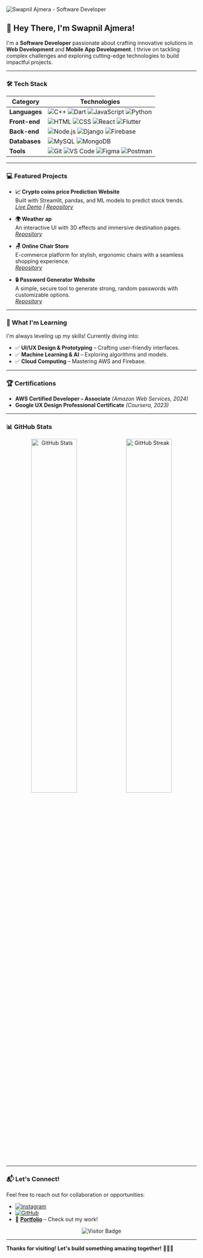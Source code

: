 ![Swapnil Ajmera - Software Developer](https://github.githubassets.com/images/modules/site/social-cards/github-social.png)


## 👋 Hey There, I'm Swapnil Ajmera!  

I'm a **Software Developer** passionate about crafting innovative solutions in **Web Development** and **Mobile App Development**. I thrive on tackling complex challenges and exploring cutting-edge technologies to build impactful projects.

---

### 🛠️ Tech Stack  

| Category          | Technologies                                                                 |
|-------------------|------------------------------------------------------------------------------|
| **Languages**     | ![C++](https://img.shields.io/badge/-C++-00599C?logo=c%2B%2B) ![Dart](https://img.shields.io/badge/-Dart-0175C2?logo=dart) ![JavaScript](https://img.shields.io/badge/-JavaScript-F7DF1E?logo=javascript) ![Python](https://img.shields.io/badge/-Python-3776AB?logo=python) |
| **Front-end**     | ![HTML](https://img.shields.io/badge/-HTML-E34F26?logo=html5) ![CSS](https://img.shields.io/badge/-CSS-1572B6?logo=css3) ![React](https://img.shields.io/badge/-React-61DAFB?logo=react) ![Flutter](https://img.shields.io/badge/-Flutter-02569B?logo=flutter) |
| **Back-end**      | ![Node.js](https://img.shields.io/badge/-Node.js-339933?logo=node.js) ![Django](https://img.shields.io/badge/-Django-092E20?logo=django) ![Firebase](https://img.shields.io/badge/-Firebase-FFCA28?logo=firebase) |
| **Databases**     | ![MySQL](https://img.shields.io/badge/-MySQL-4479A1?logo=mysql) ![MongoDB](https://img.shields.io/badge/-MongoDB-47A248?logo=mongodb) |
| **Tools**         | ![Git](https://img.shields.io/badge/-Git-F05032?logo=git) ![VS Code](https://img.shields.io/badge/-VS%20Code-007ACC?logo=visual-studio-code) ![Figma](https://img.shields.io/badge/-Figma-F24E1E?logo=figma) ![Postman](https://img.shields.io/badge/-Postman-FF6C37?logo=postman) |

---

### 💻 Featured Projects  

- **📈 Crypto coins price Prediction Website**  
  Built with Streamlit, pandas, and ML models to predict stock trends.  
  *[Live Demo](https://example.com/stock-app) | [Repository](https://github.com/swapnil-0924/ML-Crypto_Price_Prediction-)*

- **🌍 Weather ap**  
  An interactive UI with 3D effects and immersive destination pages.  
  *[Repository](https://github.com/swapnil-0924/weather-app)*

- **🪑 Online Chair Store**  
  E-commerce platform for stylish, ergonomic chairs with a seamless shopping experience.  
  *[Repository](https://github.com/swapnil-0924/chair-store)*

- **🔒 Password Generator Website**  
  A simple, secure tool to generate strong, random passwords with customizable options.  
  *[Repository](https://github.com/swapnil-0924/Passwords-Generator)*

---

### 🌟 What I'm Learning  

I'm always leveling up my skills! Currently diving into:  
- ✅ **UI/UX Design & Prototyping** – Crafting user-friendly interfaces.  
- ✅ **Machine Learning & AI** – Exploring algorithms and models.  
- ✅ **Cloud Computing** – Mastering AWS and Firebase.

---

### 🏆 Certifications  

- **AWS Certified Developer – Associate** *(Amazon Web Services, 2024)*  
- **Google UX Design Professional Certificate** *(Coursera, 2023)*  

---

### 📊 GitHub Stats  

<div align="center">
  <img src="https://github-readme-stats.vercel.app/api?username=swapnil-0924&show_icons=true&theme=radical" alt="GitHub Stats" width="49%">
  <img src="https://github-readme-streak-stats.herokuapp.com/?user=swapnil-0924&theme=radical" alt="GitHub Streak" width="49%">
</div>

---

### 📬 Let's Connect!  

Feel free to reach out for collaboration or opportunities:  
- <a href="https://instagram.com/swapnil_ajmer?igshid=MzNlNGNkZWQ4Mg=="><img src="https://img.shields.io/badge/-Instagram-E4405F?logo=instagram&logoColor=white" alt="Instagram"></a>  
- <a href="https://github.com/swapnil-0924"><img src="https://img.shields.io/badge/-GitHub-181717?logo=github&logoColor=white" alt="GitHub"></a>  
- 🔗 **[Portfolio](https://swapnil-0924.github.io/My_Profile)** – Check out my work!  

<div align="center">
  <img src="https://visitor-badge.laobi.icu/badge?page_id=swapnil-0924.swapnil-0924" alt="Visitor Badge">
</div>

---

**Thanks for visiting! Let's build something amazing together!** 🚀👨‍💻
